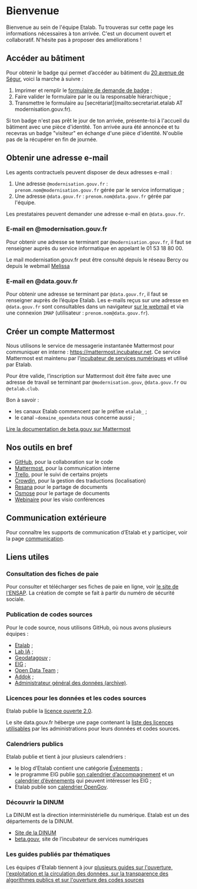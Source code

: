 # Bienvenue

Bienvenue au sein de l'équipe Etalab. Tu trouveras sur cette page les informations nécessaires à ton arrivée. C'est un document ouvert et collaboratif. N'hésite pas à proposer des améliorations !

## Accéder au bâtiment

Pour obtenir le badge qui permet d’accéder au bâtiment du [20 avenue de Ségur](https://adresse.data.gouv.fr/map#18/48.8505/2.3083), voici la marche à suivre :

1. Imprimer et remplir le [formulaire de demande de badge](https://raw.github.com/wiki/betagouv/beta.gouv.fr/files/formulaire.pdf) ;
2. Faire valider le formulaire par le ou la responsable hiérarchique ;
3. Transmettre le formulaire au [secrétariat](mailto:secretariat.etalab AT modernisation.gouv.fr).

Si ton badge n'est pas prêt le jour de ton arrivée, présente-toi à l'accueil du bâtiment avec une pièce d'identité. Ton arrivée aura été annoncée et tu recevras un badge "visiteur" en échange d'une pièce d'identité. N'oublie pas de la récupérer en fin de journée.

## Obtenir une adresse e-mail

Les agents contractuels peuvent disposer de deux adresses e-mail :

1. Une adresse `@modernisation.gouv.fr` : `prenom.nom@modernisation.gouv.fr` gérée par le service informatique ;
2. Une adresse `@data.gouv.fr` : `prenom.nom@data.gouv.fr` gérée par l'équipe.

Les prestataires peuvent demander une adresse e-mail en `@data.gouv.fr`.

### E-mail en @modernisation.gouv.fr

Pour obtenir une adresse se terminant par `@modernisation.gouv.fr`, il faut se renseigner auprès du service informatique en appelant le 01 53 18 80 00.

Le mail modernisation.gouv.fr peut être consulté depuis le réseau Bercy ou depuis le webmail [Melissa](https://www.melissa.finances.gouv.fr/dana-na/auth/url_8/welcome.cgi)

### E-mail en @data.gouv.fr

Pour obtenir une adresse se terminant par `@data.gouv.fr`, il faut se renseigner auprès de l’équipe Etalab. Les e-mails reçus sur une adresse en `@data.gouv.fr` sont consultables dans un navigateur [sur le webmail](https://webmail.data.gouv.fr) et via une connexion `IMAP` (utilisateur : `prenom.nom@data.gouv.fr`).

## Créer un compte Mattermost

Nous utilisons le service de messagerie instantanée Mattermost pour communiquer en interne : https://mattermost.incubateur.net. Ce service Mattermost est maintenu par l’[incubateur de services numériques](https://beta.gouv.fr/) et utilisé par Etalab.

Pour être valide, l’inscription sur Mattermost doit être faite avec une adresse de travail se terminant par `@modernisation.gouv`, `@data.gouv.fr` ou `@etalab.club`.

Bon à savoir :

- les canaux Etalab commencent par le préfixe `etalab_` ;
- le canal `~domaine_opendata` nous concerne aussi ;

[Lire la documentation de beta.gouv sur Mattermost](https://doc.incubateur.net/communaute/travailler-a-beta-gouv/jutilise-les-outils-de-la-communaute/mattermost)

## Nos outils en bref

- [GitHub](https://github.com/etalab), pour la collaboration sur le code
- [Mattermost](https://mattermost.incubateur.net), pour la communication interne
- [Trello](https://trello.com/etalab/home), pour le suivi de certains projets
- [Crowdin](https://crowdin.com), pour la gestion des traductions (localisation)
- [Resana](https://resana.numerique.gouv.fr/) pour le partage de documents
- [Osmose](https://osmose.numerique.gouv.fr/) pour le partage de documents
- [Webinaire](https://webinaire.numerique.gouv.fr/) pour les visio conférences

## Communication extérieure

Pour connaître les supports de communication d’Etalab et y participer, voir la page [communication](communication.md).

## Liens utiles

### Consultation des fiches de paie

Pour consulter et télécharger ses fiches de paie en ligne, voir [le site de l'ENSAP](https://ensap.gouv.fr/web/accueilnonconnecte).
La création de compte se fait à partir du numéro de sécurité sociale.

### Publication de codes sources

Pour le code source, nous utilisons GitHub, où nous avons plusieurs équipes :

- [Etalab](https://github.com/etalab) ;
- [Lab IA](https://github.com/etalab-ia) ;
- [Geodatagouv](https://github.com/geodatagouv) ;
- [EIG](https://github.com/entrepreneur-interet-general) ;
- [Open Data Team](https://github.com/opendatateam) ;
- [Addok](https://github.com/addok) ;
- [Administrateur général des données (archive)](https://github.com/sgmap-agd).

### Licences pour les données et les codes sources

Etalab publie la [licence ouverte
2.0](https://www.etalab.gouv.fr/licence-ouverte-open-licence).

Le site data.gouv.fr héberge une page contenant la [liste des licences
utilisables](https://www.data.gouv.fr/fr/licences) par les administrations pour leurs données et codes sources.

### Calendriers publics

Etalab publie et tient à jour plusieurs calendriers :

- le blog d’Etalab contient une catégorie [Événements](https://www.etalab.gouv.fr/tag/evenement) ;
- le programme EIG publie [son calendrier d’accompagnement](https://cloud.eig-forever.org/index.php/apps/calendar/p/5S4DP594PDIVTARU/EIG2018) et un [calendrier d’événements](https://cloud.eig-forever.org/index.php/apps/calendar/p/C1YPGSGZ1JZPVDDU/EIG2018-Open) qui peuvent intéresser les EIG ;
- Etalab publie son [calendrier OpenGov](https://openagenda.com/opengov?oaq%5Bpassed%5D=1&oaq%5Border%5D=latest).

### Découvrir la DINUM

La DINUM est la direction interministérielle du numérique. Etalab est un des départements de la DINUM.

- [Site de la DINUM](https://www.numerique.gouv.fr/)
- [beta.gouv](https://beta.gouv.fr/), site de l’incubateur de services numériques

### Les guides publiés par thématiques

Les équipes d'Etalab tiennent à jour [plusieurs guides sur l'ouverture, l'exploitation et la circulation des données, sur la transparence des algorithmes publics et sur l'ouverture des codes sources](https://guides.etalab.gouv.fr/accueil.html)

